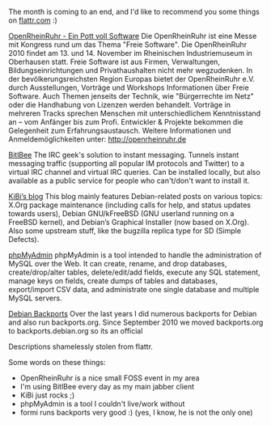 <html><body><p>The month is coming to an end, and I'd like to recommend you some things on <a href="http://flattr.com">flattr.com</a> :)

<a href="https://flattr.com/thing/51725/OpenRheinRuhr-Ein-Pott-voll-Software">OpenRheinRuhr - Ein Pott voll Software</a> Die OpenRheinRuhr ist eine Messe mit Kongress rund um das Thema "Freie Software". Die OpenRheinRuhr 2010 findet am 13. und 14. November im Rheinischen Industriemuseum in Oberhausen statt. Freie Software ist aus Firmen, Verwaltungen, Bildungseinrichtungen und Privathaushalten nicht mehr wegzudenken. In der bevölkerungsreichsten Region Europas bietet der OpenRheinRuhr e.V. durch Ausstellungen, Vorträge und Workshops Informationen über Freie Software. Auch Themen jenseits der Technik, wie "Bürgerrechte im Netz" oder die Handhabung von Lizenzen werden behandelt. Vorträge in mehreren Tracks sprechen Menschen mit unterschiedlichem Kenntnisstand an – vom Anfänger bis zum Profi. Entwickler &amp; Projekte bekommen die Gelegenheit zum Erfahrungsaustausch. Weitere Informationen und Anmeldemöglichkeiten unter: http://openrheinruhr.de

<a href="https://flattr.com/thing/49304/BitlBee">BitlBee</a> The IRC geek's solution to instant messaging. Tunnels instant messaging traffic (supporting all popular IM protocols and Twitter) to a virtual IRC channel and virtual IRC queries. Can be installed locally, but also available as a public service for people who can't/don't want to install it.

<a href="https://flattr.com/thing/55724/KiBis-blog"></a>

<a href="https://flattr.com/thing/55724/KiBis-blog">KiBi’s blog</a> This blog mainly features Debian-related posts on various topics: X.Org package maintenance (including calls for help, and status updates towards users), Debian GNU/kFreeBSD (GNU userland running on a FreeBSD kernel), and Debian’s Graphical Installer (now based on X.Org). Also some upstream stuff, like the bugzilla replica type for SD (Simple Defects).

<a href="https://flattr.com/thing/56976/phpMyAdmin"></a>

<a href="https://flattr.com/thing/56976/phpMyAdmin">phpMyAdmin</a> phpMyAdmin is a tool intended to handle the administration of MySQL over the Web. It can create, rename, and drop databases, create/drop/alter tables, delete/edit/add fields, execute any SQL statement, manage keys on fields, create dumps of tables and databases, export/import CSV data, and administrate one single database and multiple MySQL servers.

<a href="https://flattr.com/thing/62647/Debian-Backports"></a>

<a href="https://flattr.com/thing/62647/Debian-Backports">Debian Backports</a> Over the last years I did numerous backports for Debian and also run backports.org. Since September 2010 we moved backports.org to backports.debian.org so its an official

Descriptions shamelessly stolen from flattr.

Some words on these things:

</p><ul>

<li>OpenRheinRuhr is a nice small FOSS event in my area</li>

<li>I'm using BitlBee every day as my main jabber client</li>

<li>KiBi just rocks ;)</li>

<li>phpMyAdmin is a tool I couldn't live/work without</li>

<li>formi runs backports very good :) (yes, I know, he is not the only one)</li>

</ul></body></html>